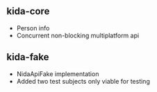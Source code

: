 ## kida-core
- Person info
- Concurrent non-blocking multiplatform api

## kida-fake
- NidaApiFake implementation
- Added two test subjects only viable for testing

